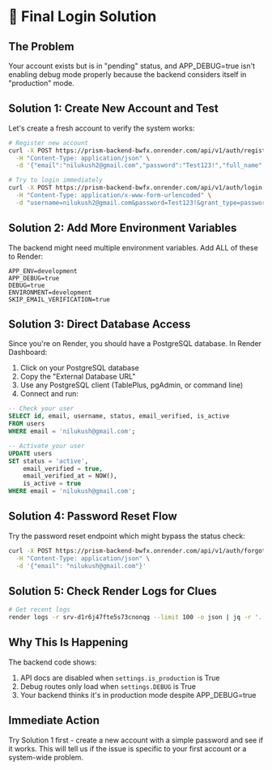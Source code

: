 # 🔐 Final Login Solution

## The Problem
Your account exists but is in "pending" status, and APP_DEBUG=true isn't enabling debug mode properly because the backend considers itself in "production" mode.

## Solution 1: Create New Account and Test

Let's create a fresh account to verify the system works:

```bash
# Register new account
curl -X POST https://prism-backend-bwfx.onrender.com/api/v1/auth/register \
  -H "Content-Type: application/json" \
  -d '{"email":"nilukush2@gmail.com","password":"Test123!","full_name":"Nilesh Kumar"}'

# Try to login immediately
curl -X POST https://prism-backend-bwfx.onrender.com/api/v1/auth/login \
  -H "Content-Type: application/x-www-form-urlencoded" \
  -d "username=nilukush2@gmail.com&password=Test123!&grant_type=password"
```

## Solution 2: Add More Environment Variables

The backend might need multiple environment variables. Add ALL of these to Render:

```
APP_ENV=development
APP_DEBUG=true
DEBUG=true
ENVIRONMENT=development
SKIP_EMAIL_VERIFICATION=true
```

## Solution 3: Direct Database Access

Since you're on Render, you should have a PostgreSQL database. In Render Dashboard:

1. Click on your PostgreSQL database
2. Copy the "External Database URL"
3. Use any PostgreSQL client (TablePlus, pgAdmin, or command line)
4. Connect and run:

```sql
-- Check your user
SELECT id, email, username, status, email_verified, is_active 
FROM users 
WHERE email = 'nilukush@gmail.com';

-- Activate your user
UPDATE users 
SET status = 'active', 
    email_verified = true, 
    email_verified_at = NOW(),
    is_active = true
WHERE email = 'nilukush@gmail.com';
```

## Solution 4: Password Reset Flow

Try the password reset endpoint which might bypass the status check:

```bash
curl -X POST https://prism-backend-bwfx.onrender.com/api/v1/auth/forgot-password \
  -H "Content-Type: application/json" \
  -d '{"email": "nilukush@gmail.com"}'
```

## Solution 5: Check Render Logs for Clues

```bash
# Get recent logs
render logs -r srv-d1r6j47fte5s73cnonqg --limit 100 -o json | jq -r '.[] | select(.message | contains("nilukush")) | .message' 2>/dev/null
```

## Why This Is Happening

The backend code shows:
1. API docs are disabled when `settings.is_production` is True
2. Debug routes only load when `settings.DEBUG` is True
3. Your backend thinks it's in production mode despite APP_DEBUG=true

## Immediate Action

Try Solution 1 first - create a new account with a simple password and see if it works. This will tell us if the issue is specific to your first account or a system-wide problem.